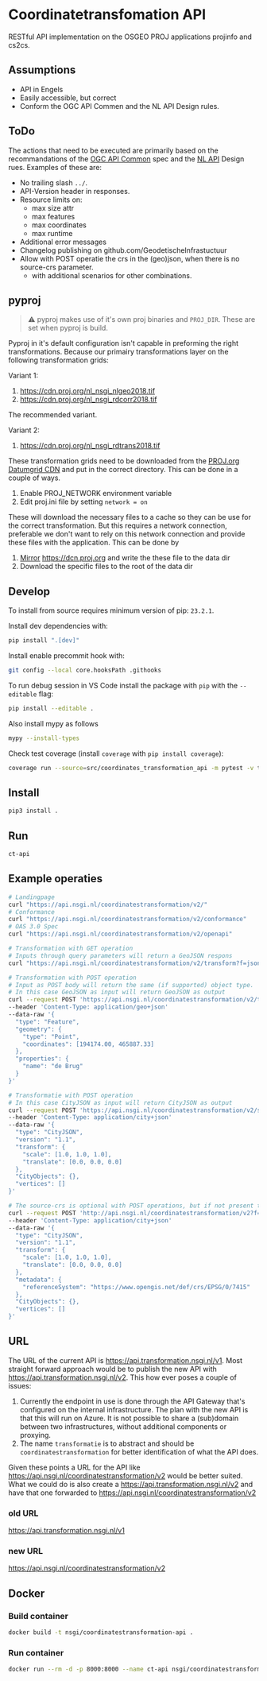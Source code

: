 # Coordinatetransfomation API

RESTful API implementation on the OSGEO PROJ applications projinfo and cs2cs.

## Assumptions

- API in Engels
- Easily accessible, but correct
- Conform the OGC API Commen and the NL API Design rules.

## ToDo

The actions that need to be executed are primarily based on the recommandations
of the [OGC API Common](./OGC-API-Common.md) spec and the [NL API](./NL-API.md)
Design rues. Examples of these are:

- No trailing slash `../`.
- API-Version header in responses.
- Resource limits on:
    + max size attr
    + max features
    + max coordinates
    + max runtime
- Additional error messages
- Changelog publishing on github.com/GeodetischeInfrastuctuur
- Allow with POST operatie the crs in the (geo)json, when there is no source-crs
  parameter.
    + with additional scenarios for other combinations.

## pyproj

> :warning: pyproj makes use of it's own proj binaries and `PROJ_DIR`. These are
> set when pyproj is build.

Pyproj in it's default configuration isn't capable in preforming the right
transformations. Because our primairy transformations layer on the following
transformation grids:

Variant 1:

1. <https://cdn.proj.org/nl_nsgi_nlgeo2018.tif>
1. <https://cdn.proj.org/nl_nsgi_rdcorr2018.tif>

The recommended variant.

Variant 2:

1. <https://cdn.proj.org/nl_nsgi_rdtrans2018.tif>

These transformation grids need to be downloaded from the [PROJ.org Datumgrid
CDN](https://cdn.proj.org/) and put in the correct directory. This can be done
in a couple of ways.

1. Enable PROJ_NETWORK environment variable
1. Edit proj.ini file by setting `network = on`

These will download the necessary files to a cache so they can be use for the
correct transformation. But this requires a network connection, preferable we
don't want to rely on this network connection and provide these files with the
application. This can be done by

1. [Mirror](https://pyproj4.github.io/pyproj/stable/transformation_grids.html)
   <https://dcn.proj.org> and write the these file to the data dir
1. Download the specific files to the root of the data dir

## Develop

To install from source requires minimum version of pip: `23.2.1`.

Install dev dependencies with:

```sh
pip install ".[dev]"
```

Install enable precommit hook with:

```sh
git config --local core.hooksPath .githooks
```

To run debug session in VS Code install the package with `pip` with the `--editable` flag:

```sh
pip install --editable .
```

Also install mypy as follows

```sh
mypy --install-types
```

Check test coverage (install `coverage` with `pip install coverage`):

```sh
coverage run --source=src/coordinates_transformation_api -m pytest -v tests && coverage report -m
```

## Install

```bash
pip3 install .
```

## Run

```bash
ct-api
```

## Example operaties

```bash
# Landingpage
curl "https://api.nsgi.nl/coordinatestransformation/v2/"
# Conformance
curl "https://api.nsgi.nl/coordinatestransformation/v2/conformance"
# OAS 3.0 Spec
curl "https://api.nsgi.nl/coordinatestransformation/v2/openapi"
```

```bash
# Transformation with GET operation
# Inputs through query parameters will return a GeoJSON respons
curl "https://api.nsgi.nl/coordinatestransformation/v2/transform?f=json&source-csr=EPSG:7415&target-crs=EPSG:7931&coordinates=194174.00,465887.33,42.1"
```

```bash
# Transformation with POST operation
# Input as POST body will return the same (if supported) object type.
# In this case GeoJSON as input will return GeoJSON as output
curl --request POST 'https://api.nsgi.nl/coordinatestransformation/v2/transform?f=json&source-csr=EPSG:7415&target-crs=EPSG:7931'
--header 'Content-Type: application/geo+json'
--data-raw '{
  "type": "Feature",
  "geometry": {
    "type": "Point",
    "coordinates": [194174.00, 465887.33]
  },
  "properties": {
    "name": "de Brug"
  }
}'
```

```bash
# Transformatie with POST operation
# In this case CityJSON as input will return CityJSON as output
curl --request POST 'https://api.nsgi.nl/coordinatestransformation/v2/source-csr=EPSG:7415&target-crs=EPSG:7931'
--header 'Content-Type: application/city+json'
--data-raw '{
  "type": "CityJSON",
  "version": "1.1",
  "transform": {
    "scale": [1.0, 1.0, 1.0],
    "translate": [0.0, 0.0, 0.0]
  },
  "CityObjects": {},
  "vertices": []
}'
```

```bash
# The source-crs is optional with POST operations, but if not present then it should be defined in the object.
curl --request POST 'http://api.nsgi.nl/coordinatestransformation/v2?f=json&target-crs=EPSG:7931'
--header 'Content-Type: application/city+json'
--data-raw '{
  "type": "CityJSON",
  "version": "1.1",
  "transform": {
    "scale": [1.0, 1.0, 1.0],
    "translate": [0.0, 0.0, 0.0]
  },
  "metadata": {
    "referenceSystem": "https://www.opengis.net/def/crs/EPSG/0/7415"
  },
  "CityObjects": {},
  "vertices": []
}'
```

## URL

The URL of the current API is <https://api.transformation.nsgi.nl/v1>. Most
straight forward approach would be to publish the new API with
<https://api.transformation.nsgi.nl/v2>. This how ever poses a couple of issues:

1. Currently the endpoint in use is done through the API Gateway that's
   configured on the internal infrastructure. The plan with the new API is that
   this will run on Azure. It is not possible to share a (sub)domain between two
   infrastructures, without additional components or proxying.
1. The name `transformatie` is to abstract and should be
   `coordinatestransformation` for better identification of what the API does.

Given these points a URL for the API like
<https://api.nsgi.nl/coordinatestransformation/v2> would be better suited. What
we could do is also create a <https://api.transformation.nsgi.nl/v2> and have
that one forwarded to <https://api.nsgi.nl/coordinatestransformation/v2>

### old URL

<https://api.transformation.nsgi.nl/v1>

### new URL

<https://api.nsgi.nl/coordinatestransformation/v2>

## Docker

### Build container

```bash
docker build -t nsgi/coordinatestransformation-api .
```

### Run container

```bash
docker run --rm -d -p 8000:8000 --name ct-api nsgi/coordinatestransformation-api
```
